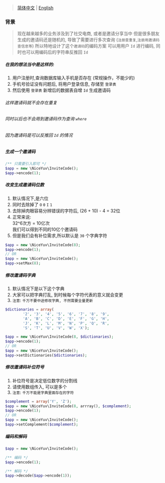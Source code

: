 > [简体中文](README.zh-CN.md) | [English](README.md)
### 背景
> 现在越来越多的业务涉及到了社交电商, 或者是邀请分享当中
> 但是很多朋友生成的邀请码还是随机的, 导致了需要进行多次查询 (`注册查重复`,`注册用邀请码查信息等`)
> 所以特地设计了这个`邀请码`的编码方案
> 可以用用户 `Id` 进行编码, 同时也可以用编码后的字符串反推回 `Id`

##### 在我的想法当中是这样的:<br/>
1. 用户注册时,查询数据库输入手机是否存在 (常规操作，不能少的)<br/>
2. 手机号验证没有问题后, 将用户登录信息, 存储至 `登录表`<br/>
3. 然后使用 `登录表` 新增后的数据表自增 `Id` 生成邀请码<br/>

###### 这样邀请码就不会存在重复<br/>
###### 同时以后也不会用到邀请码作为查询 `where`<br/>
###### 因为邀请码是可以反推回 `Id` 的情况<br/>

##### 生成一个邀请码
```php
/** 只需要引入即可 */
$app = new \NiceYuv\InviteCode();
$app->encode(1);
```

##### 改变生成邀请码位数
1. 默认情况下,是六位
2. 同时去除掉了 `O` `0` `I` `1` 
3. 去除掉肉眼容易分辨错误的字符后, (26 + 10) - 4 = 32位
4. 正常来说:<br/>
    32^6次方 = 10亿次<br/>
    我们可以得到不同的10亿个邀请码<br/>
5. 但是我们会有补位需求,所以默认是 `30` 个字典字符
```php
$app = new \NiceYuv\InviteCode(8);
$app->encode(1);
// OR
$app = new \NiceYuv\InviteCode();
$app->setMax(8);
```

##### 修改邀请码字典
1. 默认情况下是以下这个字典
2. 大家可以把字典打乱, 到时候每个字符代表的意义就会变更
3. `注意`: `千万不要中途修改字典, 不然需要全量更新`
```php
$dictionaries = array(
        '2', '3', '4', '5', '6', '7', '8', '9',
        'A', 'B', 'C', 'D', 'E', 'F', 'G', 'H',
        'J', 'K', 'L', 'M', 'N', 'P', 'Q', 'R',
        'S', 'T', 'U', 'V', 'W', 'X');

$app = new \NiceYuv\InviteCode(8, $dictionaries);
$app->encode(1);
// OR
$app = new \NiceYuv\InviteCode();
$app->setDictionaries($dictionaries);
```

##### 修改邀请码补位符号
1. 补位符号是决定低位数字的分割线
2. 请使用数组传入, 可以是多个
3. `注意`: `千万不能是字典里面存在的字符`
```php
$complement = array('Y', 'Z');
$app = new \NiceYuv\InviteCode(8, arrray(), $complement);
$app->encode(1);
// OR
$app = new \NiceYuv\InviteCode();
$app->setComplement($complement);
```

##### 编码和解码
```php
$app = new \NiceYuv\InviteCode();

/** 编码 */
$app->encode(1);

/** 解码 */
$app->decode($app->encode(1));
```
